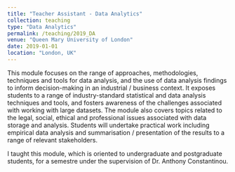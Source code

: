 ```yaml
---
title: "Teacher Assistant - Data Analytics"
collection: teaching
type: "Data Analytics"
permalink: /teaching/2019_DA
venue: "Queen Mary University of London"
date: 2019-01-01
location: "London, UK"
---
```


This module focuses on the range of approaches, methodologies, techniques and tools for data analysis, and the use of data analysis findings to inform decision-making in an industrial / business context. It exposes students to a range of industry-standard statistical and data analysis techniques and tools, and fosters awareness of the challenges associated with working with large datasets. The module also covers topics related to the legal, social, ethical and professional issues associated with data storage and analysis. Students will undertake practical work including empirical data analysis and summarisation / presentation of the results to a range of relevant stakeholders.

I taught this module, which is oriented to undergraduate and postgraduate students, for a semestre under the supervision of Dr. Anthony Constantinou.

